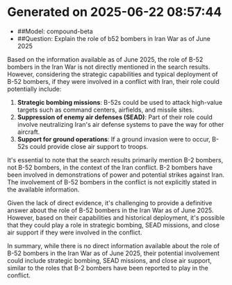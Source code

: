# Generated on 2025-06-22 08:57:44

- ##Model: compound-beta
- ##Question: Explain the role of b52 bombers in Iran War as of June 2025

Based on the information available as of June 2025, the role of B-52 bombers in the Iran War is not directly mentioned in the search results. However, considering the strategic capabilities and typical deployment of B-52 bombers, if they were involved in a conflict with Iran, their role could potentially include:

1. **Strategic bombing missions**: B-52s could be used to attack high-value targets such as command centers, airfields, and missile sites.
2. **Suppression of enemy air defenses (SEAD)**: Part of their role could involve neutralizing Iran's air defense systems to pave the way for other aircraft.
3. **Support for ground operations**: If a ground invasion were to occur, B-52s could provide close air support to troops.

It's essential to note that the search results primarily mention B-2 bombers, not B-52 bombers, in the context of the Iran conflict. B-2 bombers have been involved in demonstrations of power and potential strikes against Iran. The involvement of B-52 bombers in the conflict is not explicitly stated in the available information.

Given the lack of direct evidence, it's challenging to provide a definitive answer about the role of B-52 bombers in the Iran War as of June 2025. However, based on their capabilities and historical deployment, it's possible that they could play a role in strategic bombing, SEAD missions, and close air support if they were involved in the conflict.

In summary, while there is no direct information available about the role of B-52 bombers in the Iran War as of June 2025, their potential involvement could include strategic bombing, SEAD missions, and close air support, similar to the roles that B-2 bombers have been reported to play in the conflict.